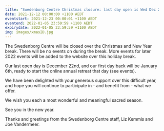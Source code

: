 ```yaml
---
title: "Swedenborg Centre Christmas closure: last day open is Wed Dec 22nd, first day back is Thu Jan 6th (there are no events in between)"
date: 2021-12-12 00:00:00 +1100 AEDT
eventstart: 2021-12-23 00:00:01 +1100 AEDT
eventend: 2022-01-05 23:59:59 +1100 AEDT
expirydate: 2022-01-05 23:59:59 +1100 AEDT
img: images/xmasID.jpg
---
```


The Swedenborg Centre will be closed over the Christmas and New Year break. There will be no events on during the break. More events for later 2022 events will be added to the website over this holiday break.

Our last open day is December 22nd, and our first day back will be January 6th, ready to start the online annual retreat that day (see events).

We have been delighted with your generous support over this difficult year, and hope you will continue to participate in - and benefit from - what we offer.

We wish you each a most wonderful and meaningful sacred season.

See you in the new year.

Thanks and greetings from the Swedenborg Centre staff, Liz Kemmis and Joe Vandermeer.